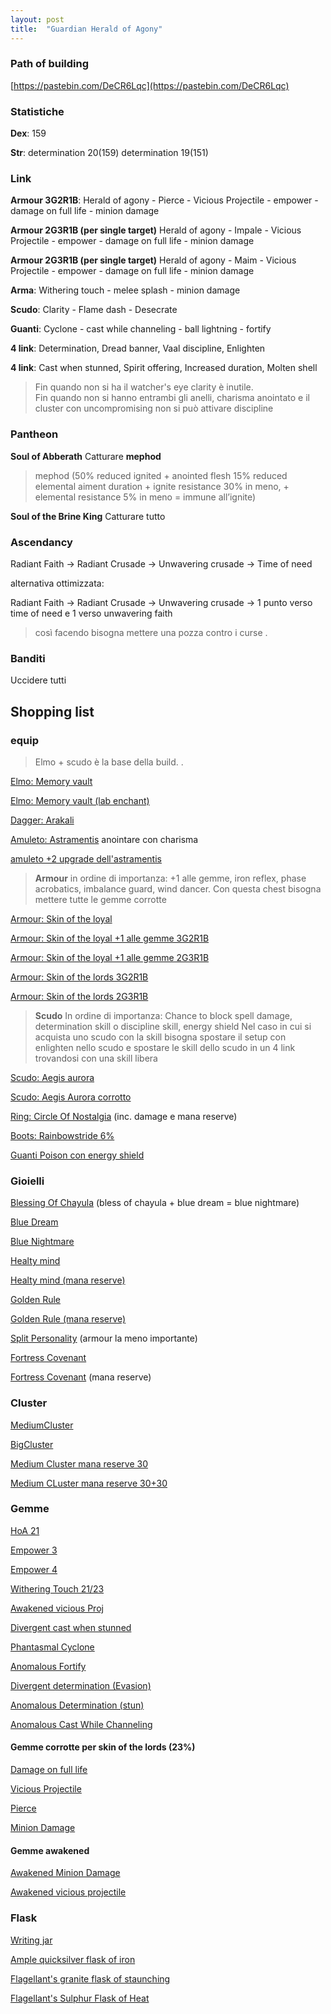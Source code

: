 ```yaml
---
layout: post
title:  "Guardian Herald of Agony"
---
```


### Path of building

[https://pastebin.com/DeCR6Lqc](https://pastebin.com/DeCR6Lqc)

### Statistiche
**Dex**: 159

**Str**: determination 20(159) determination 19(151)

### Link

**Armour 3G2R1B**: Herald of agony - Pierce - Vicious Projectile - empower - damage on full life - minion damage

**Armour 2G3R1B (per single target)** Herald of agony - Impale - Vicious Projectile - empower - damage on full life - minion damage

**Armour 2G3R1B (per single target)** Herald of agony - Maim - Vicious Projectile - empower - damage on full life - minion damage

**Arma**: Withering touch - melee splash - minion damage

**Scudo**: Clarity - Flame dash - Desecrate

**Guanti**: Cyclone - cast while channeling - ball lightning - fortify

**4 link**: Determination, Dread banner, Vaal discipline, Enlighten 

**4 link**: Cast when stunned, Spirit offering, Increased duration, Molten shell

> Fin quando non si ha il watcher's eye clarity è inutile.  
> Fin quando non si hanno entrambi gli anelli, charisma anointato e il cluster con uncompromising non si può attivare discipline

### Pantheon

**Soul of Abberath**
Catturare **mephod** 

> mephod (50% reduced ignited + anointed flesh 15% reduced elemental
> aiment duration + ignite resistance 30% in meno, + elemental
> resistance 5% in meno = immune all’ignite)

**Soul of the Brine King**
Catturare tutto

### Ascendancy

Radiant Faith → Radiant Crusade → Unwavering crusade → Time of need

alternativa ottimizzata:

Radiant Faith → Radiant Crusade → Unwavering crusade → 1 punto verso time of need e 1 verso unwavering faith

> così facendo bisogna mettere una pozza contro i curse
> .

### Banditi

Uccidere tutti

## Shopping list

### equip

> Elmo + scudo è la base della build.
> .

[Elmo: Memory vault](https://www.pathofexile.com/trade/search/Ultimatum/QRbaOHw)

[Elmo: Memory vault (lab enchant)](https://www.pathofexile.com/trade/search/Ultimatum/0Vb2pdFg)

[Dagger: Arakali](https://www.pathofexile.com/trade/search/Ultimatum/3qjPh5)

[Amuleto: Astramentis](https://www.pathofexile.com/trade/search/Ultimatum/QLEQVE3Cw) anointare con charisma

[amuleto +2 upgrade dell'astramentis](https://www.pathofexile.com/trade/search/Ultimatum/qREdv5pCg)

> **Armour** in ordine di importanza: +1 alle gemme, iron reflex, phase
> acrobatics, imbalance guard, wind dancer. Con questa chest bisogna
> mettere tutte le gemme corrotte

[Armour: Skin of the loyal](https://www.pathofexile.com/trade/search/Ultimatum/jYJg2XhX)

[Armour: Skin of the loyal +1 alle gemme 3G2R1B](https://www.pathofexile.com/trade/search/Ultimatum/B7Q283u8)

[Armour: Skin of the loyal +1 alle gemme 2G3R1B](https://www.pathofexile.com/trade/search/Ultimatum/e2dkmoiL)

[Armour: Skin of the lords 3G2R1B](https://www.pathofexile.com/trade/search/Ultimatum/JgDD0yWsl)

[Armour: Skin of the lords 2G3R1B](https://www.pathofexile.com/trade/search/Ultimatum/vXomY9MHE)

> **Scudo** In ordine di importanza: Chance to block spell damage, determination
> skill o discipline skill, energy shield 
> Nel caso in cui si acquista uno scudo con la skill bisogna spostare il setup con enlighten nello scudo e spostare le skill dello scudo in un 4 link trovandosi con una skill libera

[Scudo: Aegis aurora](https://www.pathofexile.com/trade/search/Ultimatum/24ndck)

[Scudo: Aegis Aurora corrotto](https://www.pathofexile.com/trade/search/Ultimatum/mwp5XWzI6)

[Ring: Circle Of Nostalgia](https://www.pathofexile.com/trade/search/Ultimatum/4E0oy8LC9) (inc. damage e mana reserve)

[Boots: Rainbowstride 6%](https://www.pathofexile.com/trade/search/Ultimatum/VLlL9Z8Sp)

[Guanti Poison con energy shield](https://www.pathofexile.com/trade/search/Ultimatum/le3QJGnHV)

### Gioielli

[Blessing Of Chayula](https://www.pathofexile.com/trade/search/Ultimatum/EarKH5) (bless of chayula + blue dream = blue nightmare)

[Blue Dream](https://www.pathofexile.com/trade/search/Ultimatum/YB4MKvUY)

[Blue Nightmare](https://www.pathofexile.com/trade/search/Ultimatum/3qq5T5)

[Healty mind](https://www.pathofexile.com/trade/search/Ultimatum/MEJWLFJ)

[Healty mind (mana reserve)](https://www.pathofexile.com/trade/search/Ultimatum/9JOejzQSK)

[Golden Rule](https://www.pathofexile.com/trade/search/Ultimatum/QdVB6Ruw)

[Golden Rule (mana reserve)](https://www.pathofexile.com/trade/search/Ultimatum/YB0Yby7UY)

[Split Personality](https://www.pathofexile.com/trade/search/Ultimatum/4E6n38ku9) (armour la meno importante)

[Fortress Covenant](https://www.pathofexile.com/trade/search/Ultimatum/bGELBzdcL)

[Fortress Covenant](https://www.pathofexile.com/trade/search/Ultimatum/3L93KBGi5) (mana reserve)

### Cluster

[MediumCluster](https://www.pathofexile.com/trade/search/Ultimatum/gZVyB57sQ)

[BigCluster ](https://www.pathofexile.com/trade/search/Ultimatum/G5jEK6Bib)

[Medium Cluster mana reserve 30](https://www.pathofexile.com/trade/search/Ultimatum/vZ3WwdzHE)

[Medium CLuster mana reserve 30+30](https://www.pathofexile.com/trade/search/Ultimatum/Pr6GEQkIL)

### Gemme

[HoA 21](https://www.pathofexile.com/trade/search/Ultimatum/m32wpeS6)

[Empower 3](https://www.pathofexile.com/trade/search/Ultimatum/pEk5u0)

[Empower 4](https://www.pathofexile.com/trade/search/Ultimatum/kyBKC5)

[Withering Touch 21/23](https://www.pathofexile.com/trade/search/Ultimatum/0Xpa07Ug)

[Awakened vicious Proj](https://www.pathofexile.com/trade/search/Ultimatum/2KGJY6VTk)

[Divergent cast when stunned](https://www.pathofexile.com/trade/search/Ultimatum/dZVMdzRUJ)

[Phantasmal Cyclone](https://www.pathofexile.com/trade/search/Ultimatum/v0yXbJXfE)

[Anomalous Fortify](https://www.pathofexile.com/trade/search/Ultimatum/prKEOMZH0)

[Divergent determination (Evasion)](https://www.pathofexile.com/trade/search/Ultimatum/68jZPRjsG)

[Anomalous Determination (stun)](https://www.pathofexile.com/trade/search/Ultimatum/k7WwQX0T5)

[Anomalous Cast While Channeling](https://www.pathofexile.com/trade/search/Ultimatum/ylXQWXOUR)

#### Gemme corrotte per skin of the lords (23%)

[Damage on full life](https://www.pathofexile.com/trade/search/Ultimatum/Kl7Ens5)

[Vicious Projectile](https://www.pathofexile.com/trade/search/Ultimatum/4E3lPQU9)

[Pierce](https://www.pathofexile.com/trade/search/Ultimatum/d4P3FJ)

[Minion Damage](https://www.pathofexile.com/trade/search/Ultimatum/BgOX3c8)

#### Gemme awakened

[Awakened Minion Damage](https://www.pathofexile.com/trade/search/Ultimatum/ve3OpvJiE)

[Awakened vicious projectile](https://www.pathofexile.com/trade/search/Ultimatum/2KGJY6VTk)

### Flask

[Writing jar](https://www.pathofexile.com/trade/search/Ultimatum/7KlnS5)

[Ample quicksilver flask of iron](https://www.pathofexile.com/trade/search/Ultimatum/Xo4rkjkCP)

[Flagellant's granite flask of staunching](https://www.pathofexile.com/trade/search/Ultimatum/Wv6YkgDtm)

[Flagellant's Sulphur Flask of Heat](https://www.pathofexile.com/trade/search/Ultimatum/RJB4geWI7)
